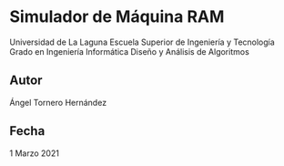 # Simulador de Máquina RAM

Universidad de La Laguna
Escuela Superior de Ingeniería y Tecnología
Grado en Ingeniería Informática
Diseño y Análisis de Algoritmos

## Autor

Ángel Tornero Hernández

## Fecha

1 Marzo 2021
